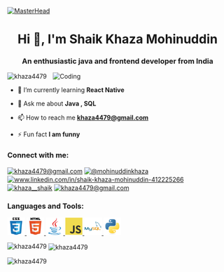[![MasterHead](https://user-images.githubusercontent.com/66934377/223913733-deb1d974-787d-43c4-b60d-eff538aa161e.gif)](https://KHAZA4479.io)
<h1 align="center">Hi 👋, I'm Shaik Khaza Mohinuddin</h1>
<h3 align="center">An enthusiastic java and frontend developer from India</h3>
<img align="right" alt="Coding" width="400" src="https://cdn.dribbble.com/users/1162077/screenshots/3848914/programmer.gif">

<p align="left"> <img src="https://komarev.com/ghpvc/?username=khaza4479&label=Profile%20views&color=0e75b6&style=flat" alt="khaza4479" /> </p>

- 🌱 I’m currently learning **React Native**

- 💬 Ask me about **Java , SQL**

- 📫 How to reach me **khaza4479@gmail.com**

- ⚡ Fun fact **I am funny**

<h3 align="left">Connect with me:</h3>
<p align="left">
<a href="mailto:khaza4479@gmail.com" target="blank"><img align="center" src="https://img.shields.io/static/v1?message=Gmail&logo=gmail&label=&color=D14836&logoColor=white&labelColor=&style=for-the-badge" alt="khaza4479@gmail.com" height="30" width="40" /></a>
<a href="https://twitter.com/@mohinuddinkhaza" target="blank"><img align="center" src="https://raw.githubusercontent.com/rahuldkjain/github-profile-readme-generator/master/src/images/icons/Social/twitter.svg" alt="@mohinuddinkhaza" height="30" width="40" /></a>
<a href="https://linkedin.com/in/www.linkedin.com/in/shaik-khaza-mohinuddin-412225266" target="blank"><img align="center" src="https://raw.githubusercontent.com/rahuldkjain/github-profile-readme-generator/master/src/images/icons/Social/linked-in-alt.svg" alt="www.linkedin.com/in/shaik-khaza-mohinuddin-412225266" height="30" width="40" /></a>
<a href="https://instagram.com/khaza__shaik" target="blank"><img align="center" src="https://raw.githubusercontent.com/rahuldkjain/github-profile-readme-generator/master/src/images/icons/Social/instagram.svg" alt="khaza__shaik" height="30" width="40" /></a>
<a href="mailto:khaza4479@gmail.com" target="blank"><img align="center" src="https://img.shields.io/static/v1?message=Gmail&logo=gmail&label=&color=D14836&logoColor=white&labelColor=&style=for-the-badge" alt="khaza4479@gmail.com" height="30" width="40" /></a>
</p>


<h3 align="left">Languages and Tools:</h3>
<p align="left"> <a href="https://www.w3schools.com/css/" target="_blank" rel="noreferrer"> <img src="https://raw.githubusercontent.com/devicons/devicon/master/icons/css3/css3-original-wordmark.svg" alt="css3" width="40" height="40"/> </a> <a href="https://www.w3.org/html/" target="_blank" rel="noreferrer"> <img src="https://raw.githubusercontent.com/devicons/devicon/master/icons/html5/html5-original-wordmark.svg" alt="html5" width="40" height="40"/> </a> <a href="https://www.java.com" target="_blank" rel="noreferrer"> <img src="https://raw.githubusercontent.com/devicons/devicon/master/icons/java/java-original.svg" alt="java" width="40" height="40"/> </a> <a href="https://developer.mozilla.org/en-US/docs/Web/JavaScript" target="_blank" rel="noreferrer"> <img src="https://raw.githubusercontent.com/devicons/devicon/master/icons/javascript/javascript-original.svg" alt="javascript" width="40" height="40"/> </a> <a href="https://www.mysql.com/" target="_blank" rel="noreferrer"> <img src="https://raw.githubusercontent.com/devicons/devicon/master/icons/mysql/mysql-original-wordmark.svg" alt="mysql" width="40" height="40"/> </a> <a href="https://www.python.org" target="_blank" rel="noreferrer"> <img src="https://raw.githubusercontent.com/devicons/devicon/master/icons/python/python-original.svg" alt="python" width="40" height="40"/> </a> </p>

<p><img align="left" src="https://github-readme-stats.vercel.app/api/top-langs?username=khaza4479&show_icons=true&locale=en&layout=compact" alt="khaza4479" /></p>

<p>&nbsp;<img align="center" src="https://github-readme-stats.vercel.app/api?username=khaza4479&show_icons=true&locale=en" alt="khaza4479" /></p>

<p><img align="center" src="https://github-readme-streak-stats.herokuapp.com/?user=khaza4479&" alt="khaza4479" /></p>
